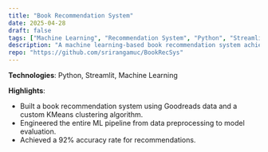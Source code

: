 ```yaml
---
title: "Book Recommendation System"
date: 2025-04-28
draft: false
tags: ["Machine Learning", "Recommendation System", "Python", "Streamlit"]
description: "A machine learning-based book recommendation system achieving 92% accuracy."
repo: "https://github.com/srirangamuc/BookRecSys"
---
```


**Technologies**: Python, Streamlit, Machine Learning

**Highlights**:
- Built a book recommendation system using Goodreads data and a custom KMeans clustering algorithm.
- Engineered the entire ML pipeline from data preprocessing to model evaluation.
- Achieved a 92% accuracy rate for recommendations.

